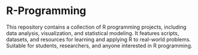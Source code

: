 # R-Programming
This repository contains a collection of R programming projects, including data analysis, visualization, and statistical modeling. It features scripts, datasets, and resources for learning and applying R to real-world problems. Suitable for students, researchers, and anyone interested in R programming.
